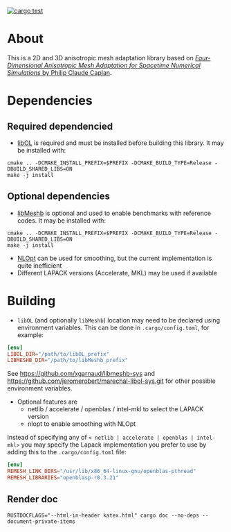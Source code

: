 [![cargo test](https://github.com/tucanos/tucanos/actions/workflows/test.yml/badge.svg)](https://github.com/tucanos/tucanos/actions/workflows/test.yml)

# About

This is a 2D and 3D anisotropic mesh adaptation library based on [*Four-Dimensional Anisotropic Mesh Adaptation for
Spacetime Numerical Simulations* by
Philip Claude Caplan](https://www.cs.middlebury.edu/~pcaplan/docs/Caplan_2019_PhD.pdf).

# Dependencies

## Required dependencied
* [libOL](https://github.com/LoicMarechal/libOL) is required and must be installed before building this library. It may be installed with:
```
cmake .. -DCMAKE_INSTALL_PREFIX=$PREFIX -DCMAKE_BUILD_TYPE=Release -DBUILD_SHARED_LIBS=ON
make -j install
```
## Optional dependencies
* [libMeshb](https://github.com/LoicMarechal/libMeshb) is optional and used to enable benchmarks with reference codes. It may be installed with:
```
cmake .. -DCMAKE_INSTALL_PREFIX=$PREFIX -DCMAKE_BUILD_TYPE=Release -DBUILD_SHARED_LIBS=ON
make -j install
```
* [NLOpt](https://github.com/stevengj/nlopt) can be used for smoothing, but the current implementation is quite inefficient
* Different LAPACK versions (Accelerate, MKL) may be used if available

# Building

* `libOL` (and optionally `libMeshb`) location may need to be declared using environment variables. This can be done in `.cargo/config.toml`, for example:
```toml
[env]
LIBOL_DIR="/path/to/libOL_prefix"
LIBMESHB_DIR="/path/to/libMeshb_prefix"
```
See <https://github.com/xgarnaud/libmeshb-sys> and <https://github.com/jeromerobert/marechal-libol-sys.git> for other possible environment variables.

* Optional features are
    - netlib / accelerate / openblas / intel-mkl to select the LAPACK version
    - nlopt to enable smoothing with NLOpt

Instead of specifying any of `< netlib | accelerate | openblas | intel-mkl>` you may specify the Lapack
implementation you prefer to use by adding this to the `.cargo/config.toml` file:

```toml
[env]
REMESH_LINK_DIRS="/usr/lib/x86_64-linux-gnu/openblas-pthread"
REMESH_LIBRARIES="openblasp-r0.3.21"
```

## Render doc

```
RUSTDOCFLAGS="--html-in-header katex.html" cargo doc --no-deps --document-private-items
```